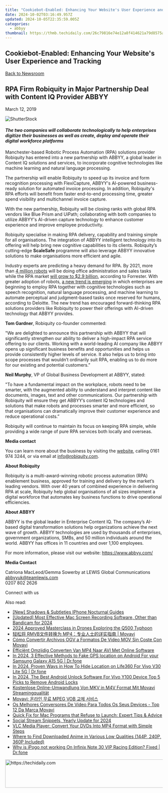 ```yaml
---
title: "Cookiebot-Enabled: Enhancing Your Website's User Experience and Tracking"
date: 2024-10-02T03:16:49.957Z
updated: 2024-10-05T22:35:59.005Z
categories:
  - abbyy
thumbnail: https://thmb.techidaily.com/26c79816e74e12a8f414621a79d8575a6f7513edd59ad13bbdba2af26e7005b7.jpg
---
```


## Cookiebot-Enabled: Enhancing Your Website's User Experience and Tracking

[Back to Newsroom](https://tools.techidaily.com/abbyy/products/)

## RPA Firm Robiquity in Major Partnership Deal with Content IQ Provider ABBYY

March 12, 2019

![ShutterStock](https://content.abbyy.com/-/media/project/abbyy/abbyy/branchtemplates/shutterstock_1272462163_1296-x-729.jpg?h=729&iar=0&w=1296)

#### _The two companies will collaborate technologically to help enterprises digitize their businesses as well as create, deploy and operate their digital workforce platforms_

Manchester-based Robotic Process Automation (RPA) solutions provider Robiquity has entered into a new partnership with ABBYY, a global leader in Content IQ solutions and services, to incorporate cognitive technologies like machine learning and natural language processing.

The partnership will enable Robiquity to speed up its invoice and form recognition processing with FlexiCapture, ABBYY's AI-powered business-ready solution for automated invoice processing. In addition, Robiquity's RPA efforts will benefit from faster end-to-end processing time, greater spend visibility and multichannel invoice capture.

With the new partnership, Robiquity will be closing ranks with global RPA vendors like Blue Prism and UiPath; collaborating with both companies to utilize ABBYY's AI-driven capture technology to enhance customer experience and improve employee productivity.

Robiquity specialise in making RPA delivery, capability and training simple for all organisations. The integration of ABBYY intelligent technology into its offering will help bring new cognitive capabilities to its clients. Robiquity’s cutting-edge **ScaleSafe** programme will also leverage ABBYY innovative solutions to make organisations more efficient and agile.

Industry experts are predicting a heavy demand for RPA. By 2021, more than [4 million robots](https://www.forrester.com/report/The+RPA+Market+Will+Reach+29+Billion+By+2021/-/E-RES137229 "Forrester report robots in office administration") will be doing office administration and sales tasks while the RPA market [will grow to $2.9 billion](https://www.forrester.com/report/The+RPA+Market+Will+Reach+29+Billion+By+2021/-/E-RES137229 "Forrester projects growth of the RPA market"), according to Forrester. With greater adoption of robots, [a new trend is emerging](https://www2.deloitte.com/insights/us/en/focus/signals-for-strategists/cognitive-enterprise-robotic-process-automation.html "new trend: RPA and machine learning") in which enterprises are beginning to employ RPA together with cognitive technologies such as speech recognition, natural language processing, and machine learning to automate perceptual and judgment-based tasks once reserved for humans, according to Deloitte. The new trend has encouraged forward-thinking RPA solutions providers like Robiquity to power their offerings with AI-driven technology that ABBYY provides.

  
**Tom Gardner**, Robiquity co-founder commented:

"We are delighted to announce this partnership with ABBYY that will significantly strengthen our ability to deliver a high-impact RPA service offering to our clients. Working with a world-leading AI company like ABBYY opens up significant business benefits and opportunities and helps us provide consistently higher levels of service. It also helps us to bring into scope processes that wouldn’t ordinarily suit RPA, enabling us to do more for our existing and potential customers.”

  
**Neil Murphy**, VP of Global Business Development at ABBYY, stated:

"To have a fundamental impact on the workplace, robots need to be smarter, with the augmented ability to understand and interpret content like documents, images, text and other communications. Our partnership with Robiquity will ensure they get ABBYY’s content IQ technologies and solutions that make robots and processes smarter and more efficient, so that organisations can dramatically improve their customer experience and reduce operational costs.”

Robiquity will continue to maintain its focus on keeping RPA simple, while providing a wide range of pure RPA services both locally and overseas.

  
**Media contact**

You can learn more about the business by visiting the [website](https://www.robiquity.com/ "Robiquity"), calling 0161 974 3244, or via email at [info@robiquity.com](https://tools.techidaily.com/abbyy/products/).

  
**About Robiquity**

Robiquity is a multi-award-winning robotic process automation (RPA) enablement business, approved for training and delivery by the market’s leading vendors. With over 40 years of combined experience in delivering RPA at scale, Robiquity help global organisations of all sizes implement a digital workforce that automates key business functions to drive operational efficiencies.

  
**About ABBYY**

ABBYY is the global leader in Enterprise Content IQ. The company’s AI-based digital transformation solutions help organizations achieve the next wave of growth. ABBYY technologies are used by thousands of enterprises, government organizations, SMBs, and 50 million individuals around the world. ABBYY has offices in 11 countries and over 1,100 employees.

  
For more information, please visit our website: <https://www.abbyy.com/>

  
**Media Contact**

Catriona MacLeod/Gemma Sowerby at LEWIS Global Communications  
[abbyyuk@teamlewis.com](https://tools.techidaily.com/abbyy/products/)  
0207 802 2626  
  
Connect with us

<ins class="adsbygoogle"
     style="display:block"
     data-ad-format="autorelaxed"
     data-ad-client="ca-pub-7571918770474297"
     data-ad-slot="1223367746"></ins>

<ins class="adsbygoogle"
     style="display:block"
     data-ad-client="ca-pub-7571918770474297"
     data-ad-slot="8358498916"
     data-ad-format="auto"
     data-full-width-responsive="true"></ins>

<span class="atpl-alsoreadstyle">Also read:</span>
<div><ul>
<li><a href="https://extra-support.techidaily.com/new-shadows-and-subtleties-iphone-nocturnal-guides/"><u>[New] Shadows & Subtleties IPhone Nocturnal Guides</u></a></li>
<li><a href="https://screen-recording.techidaily.com/updated-most-effective-mac-screen-recording-software-other-than-bandicam-for-2024/"><u>[Updated] Most Effective Mac Screen Recording Software, Other than Bandicam for 2024</u></a></li>
<li><a href="https://extra-guidance.techidaily.com/2024-approved-masterclass-in-drones-exploring-the-q500-typhoon/"><u>2024 Approved Masterclass in Drones Exploring the Q500 Typhoon</u></a></li>
<li><a href="https://solve-helper.techidaily.com/rmvb-mp4-movavi/"><u>轻松将 RMVB文件转换为 MP4：专业人士的详实指南 | Movavi</u></a></li>
<li><a href="https://solve-helper.techidaily.com/como-convertir-archivos-ogv-a-formatos-de-video-mov-sin-coste-con-movavi/"><u>Cómo Convertir Archivos OGV a Formatos De Video MOV Sin Coste Con Movavi</u></a></li>
<li><a href="https://solve-helper.techidaily.com/efficient-omzijdig-converten-van-mp4-naar-avi-met-online-software/"><u>Efficiënt Omzijdig Converten Van MP4 Naar AVI Met Online Software</u></a></li>
<li><a href="https://android-location.techidaily.com/in-2024-3-effective-methods-to-fake-gps-location-on-android-for-your-samsung-galaxy-a15-5g-drfone-by-drfone-virtual/"><u>In 2024, 3 Effective Methods to Fake GPS location on Android For your Samsung Galaxy A15 5G | Dr.fone</u></a></li>
<li><a href="https://review-topics.techidaily.com/in-2024-proven-ways-in-how-to-hide-location-on-life360-for-vivo-v30-lite-5g-drfone-by-drfone-virtual-android/"><u>In 2024, Proven Ways in How To Hide Location on Life360 For Vivo V30 Lite 5G | Dr.fone</u></a></li>
<li><a href="https://sim-unlock.techidaily.com/in-2024-the-best-android-unlock-software-for-vivo-y100-device-top-5-picks-to-remove-android-locks-by-drfone-android/"><u>In 2024, The Best Android Unlock Software For Vivo Y100 Device Top 5 Picks to Remove Android Locks</u></a></li>
<li><a href="https://solve-helper.techidaily.com/kostenlose-online-umwandlung-von-mkv-in-m4v-format-mit-movavi-streamingqualitat/"><u>Kostenlose Online-Umwandlung Von MKV in M4V Format Mit Movavi Streamingqualität</u></a></li>
<li><a href="https://solve-helper.techidaily.com/movavi-mpeg-vob/"><u>Movavi: 온라인 무료 MPEG VOB 교체 서비스</u></a></li>
<li><a href="https://solve-helper.techidaily.com/os-melhores-conversores-de-video-para-todos-os-seus-devices-top-12-da-marca-movavi/"><u>Os Melhores Conversores De Vídeo Para Todos Os Seus Devices - Top 12 Da Marca Movavi</u></a></li>
<li><a href="https://tech-recovery.techidaily.com/quick-fix-for-mac-programs-that-refuse-to-launch-expert-tips-and-advice/"><u>Quick Fix for Mac Programs that Refuse to Launch: Expert Tips & Advice</u></a></li>
<li><a href="https://facebook-video-recording.techidaily.com/social-stream-snippets-yearly-update-for-2024/"><u>Social Stream Snippets, Yearly Update for 2024</u></a></li>
<li><a href="https://solve-helper.techidaily.com/vlc-media-player-convert-your-dvds-into-mp4-format-with-simple-steps/"><u>VLC Media Player: Convert Your DVDs Into MP4 Format with Simple Steps</u></a></li>
<li><a href="https://solve-helper.techidaily.com/where-to-find-downloaded-anime-in-various-low-qualities-144p-240p-360p-included/"><u>Where to Find Downloaded Anime in Various Low Qualities (144P, 240P, 360P Included)</u></a></li>
<li><a href="https://android-pokemon-go.techidaily.com/why-is-ipogo-not-working-on-infinix-note-30-vip-racing-edition-fixed-drfone-by-drfone-virtual-android/"><u>Why is iPogo not working On Infinix Note 30 VIP Racing Edition? Fixed | Dr.fone</u></a></li>
</ul></div>

<!-- affiliate ads begin -->
<a href="https://bluettieu.pxf.io/c/5597632/2141676/17091" target="_top" id="2141676">
  <img src="//a.impactradius-go.com/display-ad/17091-2141676" border="0" alt="https://techidaily.com" width="728" height="90"/>
</a>
<img height="0" width="0" src="https://bluettieu.pxf.io/i/5597632/2141676/17091" style="position:absolute;visibility:hidden;" border="0" />
<!-- affiliate ads end -->


